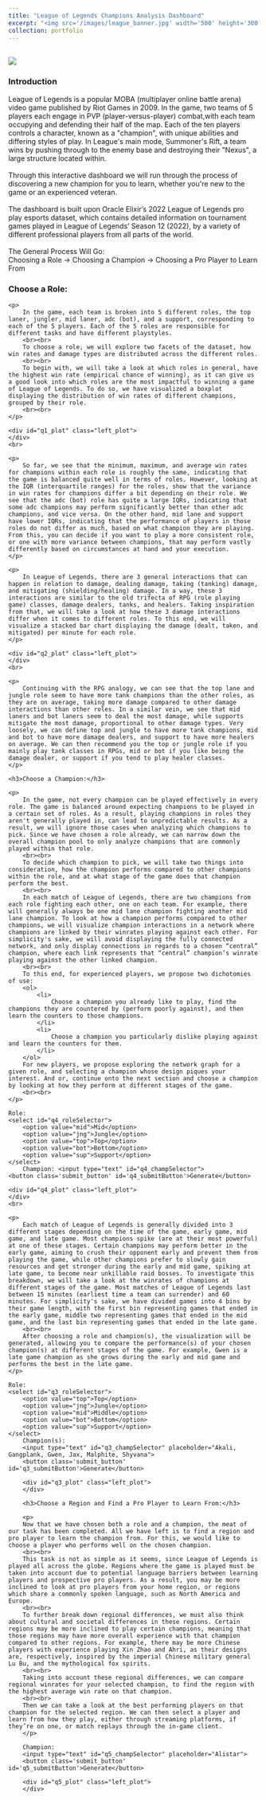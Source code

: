 ```yaml
---
title: "League of Legends Champions Analysis Dashboard"
excerpt: "<img src='/images/league_banner.jpg' width='500' height='300'>"
collection: portfolio
---
```


<script type="text/javascript" src="../../../../scripts/app.js"></script>  
<script src="https://d3js.org/d3.v7.min.js"></script>
<script src="https://d3js.org/topojson.v1.min.js"></script>
<script src="https://d3js.org/d3-selection-multi.v1.min.js"></script>
<script src="https://cdnjs.cloudflare.com/ajax/libs/d3-legend/2.25.6/d3-legend.min.js"></script>
<script src="//code.jquery.com/jquery.js"></script>

<meta http-equiv="Permissions-Policy" content="interest-cohort=()">

<style>

.submit_button {
    <!-- display: inline-block; -->
    width: 100%;
    padding: 0.25em;
    margin-bottom: 0.5em;
    color: #494e52;
    background-color: #fff;
    border: 1px solid #ccc;
    border-radius: 4px;
    box-shadow: 0 1px 1px rgba(0,0,0,0.125);
}

div.tooltip{
    position: absolute;
    text-align: left;
    width: "fit-content";
    height: "fit-content";
    padding: 5px;
    background: white;
    pointer-events: none;
    }

</style>

<br>
<img src='../../../../images/league_banner.jpg'>

<h3>Introduction</h3>
<p>
    League of Legends is a popular MOBA (multiplayer online battle arena) video game published by Riot Games in 2009. In the game, two teams of 5 players each engage in PVP (player-versus-player) combat,with each team occupying and defending their half of the map. Each of the ten players controls a character, known as a "champion", with unique abilities and differing styles of play. In League's main mode, Summoner's Rift, a team wins by pushing through to the enemy base and destroying their "Nexus", a large structure located within.
    <br><br>
    Through this interactive dashboard we will run through the process of discovering a new champion for you to learn, whether you're new to the game or an experienced veteran. 
    <br><br>
    The dashboard is built upon Oracle Elixir’s 2022 League of Legends pro play esports dataset, which contains detailed information on tournament games played in League of Legends’ Season 12 (2022), by a variety of different professional players from all parts of the world.
    <br><br>
    The General Process Will Go:
    <br>
    Choosing a Role -> Choosing a Champion -> Choosing a Pro Player to Learn From
</p>

<div id="q1">
    <h3>Choose a Role:</h3>

    <p>
        In the game, each team is broken into 5 different roles, the top laner, jungler, mid laner, adc (bot), and a support, corresponding to each of the 5 players. Each of the 5 roles are responsible for different tasks and have different playstyles. 
        <br><br>
        To choose a role, we will explore two facets of the dataset, how win rates and damage types are distributed across the different roles.
        <br><br>
        To begin with, we will take a look at which roles in general, have the highest win rate (empirical chance of winning), as it can give us a good look into which roles are the most impactful to winning a game of League of Legends. To do so, we have visualized a boxplot displaying the distribution of win rates of different champions, grouped by their role.
        <br><br>
    </p>
    
    <div id="q1_plot" class="left_plot">
    </div>
    <br>

    <p>
        So far, we see that the minimum, maximum, and average win rates for champions within each role is roughly the same, indicating that the game is balanced quite well in terms of roles. However, looking at the IQR (interquartile ranges) for the roles, show that the variance in win rates for champions differ a bit depending on their role. We see that the adc (bot) role has quite a large IQRs, indicating that some adc champions may perform significantly better than other adc champions, and vice versa. On the other hand, mid lane and support have lower IQRs, indicating that the performance of players in those roles do not differ as much, based on what champion they are playing. From this, you can decide if you want to play a more consistent role, or one with more variance between champions, that may perform vastly differently based on circumstances at hand and your execution.
    </p>

</div>

<div id="q2">

    <p>
        In League of Legends, there are 3 general interactions that can happen in relation to damage, dealing damage, taking (tanking) damage, and mitigating (shielding/healing) damage. In a way, these 3 interactions are similar to the old trifecta of RPG (role playing game) classes, damage dealers, tanks, and healers. Taking inspiration from that, we will take a look at how these 3 damage interactions differ when it comes to different roles. To this end, we will visualize a stacked bar chart displaying the damage (dealt, taken, and mitigated) per minute for each role.
    </p>

    <div id="q2_plot" class="left_plot">
    </div>
    <br>

    <p>
        Continuing with the RPG analogy, we can see that the top lane and jungle role seem to have more tank champions than the other roles, as they are on average, taking more damage compared to other damage interactions than other roles. In a similar vein, we see that mid laners and bot laners seem to deal the most damage, while supports mitigate the most damage, proportional to other damage types. Very loosely, we can define top and jungle to have more tank champions, mid and bot to have more damage dealers, and support to have more healers on average. We can then recommend you the top or jungle role if you mainly play tank classes in RPGs, mid or bot if you like being the damage dealer, or support if you tend to play healer classes. 
    </p>

</div>


<div id="q4">

    <h3>Choose a Champion:</h3>

    <p>
        In the game, not every champion can be played effectively in every role. The game is balanced around expecting champions to be played in a certain set of roles. As a result, playing champions in roles they aren't generally played in, can lead to unpredictable results. As a result, we will ignore those cases when analyzing which champions to pick. Since we have chosen a role already, we can narrow down the overall champion pool to only analyze champions that are commonly played within that role. 
        <br><br>
        To decide which champion to pick, we will take two things into consideration, how the champion performs compared to other champions within the role, and at what stage of the game does that champion perform the best. 
        <br><br>
        In each match of League of Legends, there are two champions from each role fighting each other, one on each team. For example, there will generally always be one mid lane champion fighting another mid lane champion. To look at how a champion performs compared to other champions, we will visualize champion interactions in a network where champions are linked by their winrates playing against each other. For simplicity's sake, we will avoid displaying the fully connected network, and only display connections in regards to a chosen “central” champion, where each link represents that “central” champion’s winrate playing against the other linked champion.
        <br><br>
        To this end, for experienced players, we propose two dichotomies of use:
        <ol>
            <li>
                Choose a champion you already like to play, find the champions they are countered by (perform poorly against), and then learn the counters to those champions.
            </li>
            <li>
                Choose a champion you particularly dislike playing against and learn the counters for them.
            </li>
        </ol>
        For new players, we propose exploring the network graph for a given role, and selecting a champion whose design piques your interest. And or, continue onto the next section and choose a champion by looking at how they perform at different stages of the game. 
        <br><br>
    </p>
    
    Role:
    <select id="q4_roleSelector">
        <option value="mid">Mid</option>
        <option value="jng">Jungle</option>
        <option value="top">Top</option>
        <option value="bot">Bottom</option>
        <option value="sup">Support</option>
    </select>
        Champion: <input type="text" id="q4_champSelector">
    <button class='submit_button' id='q4_submitButton'>Generate</button>

    <div id="q4_plot" class="left_plot">
    </div>
    <br>

</div>


<div id="q3">

    <p>
        Each match of League of Legends is generally divided into 3 different stages depending on the time of the game, early game, mid game, and late game. Most champions spike (are at their most powerful) at one of these stages. Certain champions may perform better in the early game, aiming to crush their opponent early and prevent them from playing the game, while other champions prefer to slowly gain resources and get stronger during the early and mid game, spiking at late game, to become near unkillable raid bosses. To investigate this breakdown, we will take a look at the winrates of champions at different stages of the game. Most matches of League of Legends last between 15 minutes (earliest time a team can surrender) and 60 minutes. For simplicity's sake, we have divided games into 4 bins by their game length, with the first bin representing games that ended in the early game, middle two representing games that ended in the mid game, and the last bin representing games that ended in the late game.
        <br><br>
        After choosing a role and champion(s), the visualization will be generated, allowing you to compare the performance(s) of your chosen champion(s) at different stages of the game. For example, Gwen is a late game champion as she grows during the early and mid game and performs the best in the late game.
    </p>

    Role:
    <select id="q3_roleSelector">
        <option value="top">Top</option>
        <option value="jng">Jungle</option>
        <option value="mid">Middle</option>
        <option value="bot">Bottom</option>
        <option value="sup">Support</option>
    </select>
        Champion(s): 
        <input type="text" id="q3_champSelector" placeholder="Akali, Gangplank, Gwen, Jax, Malphite, Shyvana">
        <button class='submit_button' id='q3_submitButton'>Generate</button>

        <div id="q3_plot" class="left_plot">
        </div>

</div>


<div id="q5">

        <h3>Choose a Region and Find a Pro Player to Learn From:</h3>

        <p>
        Now that we have chosen both a role and a champion, the meat of our task has been completed. All we have left is to find a region and pro player to learn the champion from. For this, we would like to choose a player who performs well on the chosen champion. 
        <br><br>
        This task is not as simple as it seems, since League of Legends is played all across the globe. Regions where the game is played must be taken into account due to potential language barriers between learning players and prospective pro players. As a result, you may be more inclined to look at pro players from your home region, or regions which share a commonly spoken language, such as North America and Europe.
        <br><br>
        To further break down regional differences, we must also think about cultural and societal differences in these regions. Certain regions may be more inclined to play certain champions, meaning that those regions may have more overall experience with that champion compared to other regions. For example, there may be more Chinese players with experience playing Xin Zhao and Ahri, as their designs are, respectively, inspired by the imperial Chinese military general Lu Bu, and the mythological fox spirits.
        <br><br>
        Taking into account these regional differences, we can compare regional winrates for your selected champion, to find the region with the highest average win rate on that champion.
        <br><br>
        Then we can take a look at the best performing players on that champion for the selected region. We can then select a player and learn from how they play, either through streaming platforms, if they’re on one, or match replays through the in-game client.
        </p>

        Champion: 
        <input type="text" id="q5_champSelector" placeholder="Alistar">
        <button class='submit_button' id='q5_submitButton'>Generate</button>

        <div id="q5_plot" class="left_plot">
        </div>

</div>

<script>
    final_project()
</script>

